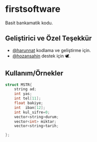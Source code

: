 # firstsoftware

Basit bankamatik kodu.

## Geliştirici  ve Özel Teşekkür

- [@harunnat](https://www.github.com/harunnat) kodlama ve geliştirme için.
- [@hozansahin](https://www.github.com/hozansahin) destek için 🕊.

  
## Kullanım/Örnekler

```cpp
struct MSTR{
    string ad;
    int yas;
    int tel[11];
    float bakiye;
    int  iban[12];
    int kul_sifre=0;
    vector<string>durum;
    vector<int> miktar;
    vector<string>tarih;

};
```

  